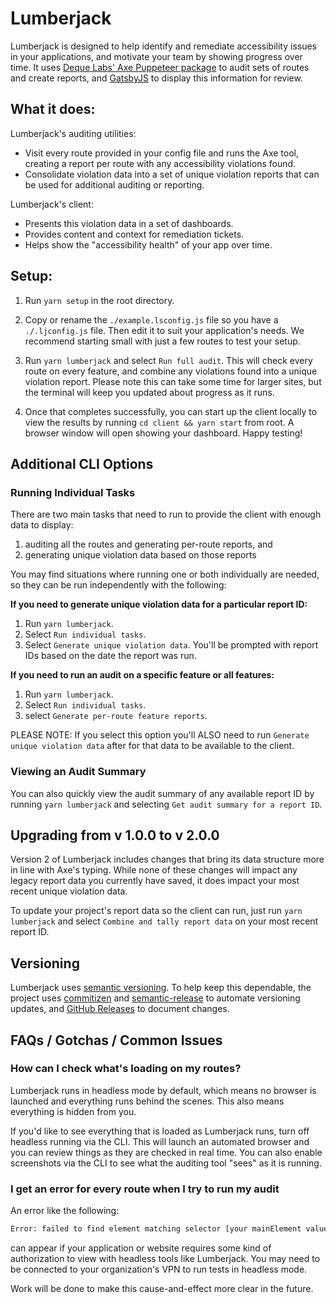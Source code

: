 # Lumberjack

Lumberjack is designed to help identify and remediate accessibility issues in your applications, and motivate your team by showing progress over time. It uses [Deque Labs' Axe Puppeteer package](https://www.npmjs.com/package/@axe-core/puppeteer) to audit sets of routes and create reports, and [GatsbyJS](https://www.gatsbyjs.org/) to display this information for review.

## What it does:

Lumberjack's auditing utilities:

- Visit every route provided in your config file and runs the Axe tool, creating a report per route with any accessibility violations found.
- Consolidate violation data into a set of unique violation reports that can be used for additional auditing or reporting.

Lumberjack's client:
- Presents this violation data in a set of dashboards.
- Provides content and context for remediation tickets.
- Helps show the "accessibility health" of your app over time.

## Setup:

1.  Run `yarn setup` in the root directory.

1.  Copy or rename the `./example.lsconfig.js` file so you have a `./.ljconfig.js` file. Then edit it to suit your application's needs. We recommend starting small with just a few routes to test your setup.

1. Run `yarn lumberjack` and select `Run full audit`. This will check every route on every feature, and combine any violations found into a unique violation report. Please note this can take some time for larger sites, but the terminal will keep you updated about progress as it runs.

1. Once that completes successfully, you can start up the client locally to view the results by running `cd client && yarn start` from root. A browser window will open showing your dashboard. Happy testing!

## Additional CLI Options

### Running Individual Tasks

There are two main tasks that need to run to provide the client with enough data to display:

1. auditing all the routes and generating per-route reports, and
1. generating unique violation data based on those reports

You may find situations where running one or both individually are needed, so they can be run independently with the following:

**If you need to generate unique violation data for a particular report ID:**
1. Run `yarn lumberjack`.
1. Select `Run individual tasks`.
1. Select `Generate unique violation data`. You'll be prompted with report IDs based on the date the report was run.

**If you need to run an audit on a specific feature or all features:**
1. Run `yarn lumberjack`.
1. Select `Run individual tasks`.
1. select `Generate per-route feature reports`. 

PLEASE NOTE: If you select this option you'll ALSO need to run `Generate unique violation data` after for that data to be available to the client.

### Viewing an Audit Summary

You can also quickly view the audit summary of any available report ID by running `yarn lumberjack` and selecting `Get audit summary for a report ID`.

## Upgrading from v 1.0.0 to v 2.0.0

Version 2 of Lumberjack includes changes that bring its data structure more in line with Axe's typing. While none of these changes will impact any legacy report data you currently have saved, it does impact your most recent unique violation data.

To update your project's report data so the client can run, just run `yarn lumberjack` and select `Combine and tally report data` on your most recent report ID.

## Versioning

Lumberjack uses [semantic versioning](https://semver.org/). To help keep this dependable, the project uses [commitizen](https://github.com/commitizen/cz-cli) and [semantic-release](https://github.com/semantic-release/semantic-release) to automate versioning updates, and [GitHub Releases](https://docs.github.com/en/github/administering-a-repository/releasing-projects-on-github/about-releases) to document changes. 

## FAQs / Gotchas / Common Issues

### How can I check what's loading on my routes?

Lumberjack runs in headless mode by default, which means no browser is launched and everything runs behind the scenes. This also means everything is hidden from you.

If you'd like to see everything that is loaded as Lumberjack runs, turn off headless running via the CLI. This will launch an automated browser and you can review things as they are checked in real time. You can also enable screenshots via the CLI to see what the auditing tool "sees" as it is running.

### I get an error for every route when I try to run my audit

An error like the following:

```bash
Error: failed to find element matching selector [your mainElement value]
```
can appear if your application or website requires some kind of authorization to view with headless tools like Lumberjack. You may need to be connected to your organization's VPN to run tests in headless mode.

Work will be done to make this cause-and-effect more clear in the future.
